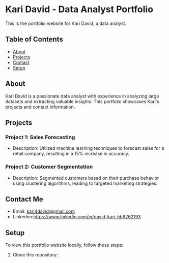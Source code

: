 # Kari David - Data Analyst Portfolio


This is the portfolio website for Kari David, a data analyst.

## Table of Contents

- [About](#about)
- [Projects](#projects)
- [Contact](#contact)
- [Setup](#setup)

## About

Kari David is a passionate data analyst with experience in analyzing large datasets and extracting valuable insights. This portfolio showcases Kari's projects and contact information.

## Projects

### Project 1: Sales Forecasting

- Description: Utilized machine learning techniques to forecast sales for a retail company, resulting in a 15% increase in accuracy.

### Project 2: Customer Segmentation

- Description: Segmented customers based on their purchase behavior using clustering algorithms, leading to targeted marketing strategies.

## Contact Me

- Email: kari4david@gmail.com
- Linkeden:https://www.linkedin.com/in/david-kari-5b6262193
  
## Setup

To view this portfolio website locally, follow these steps:

1. Clone this repository:
